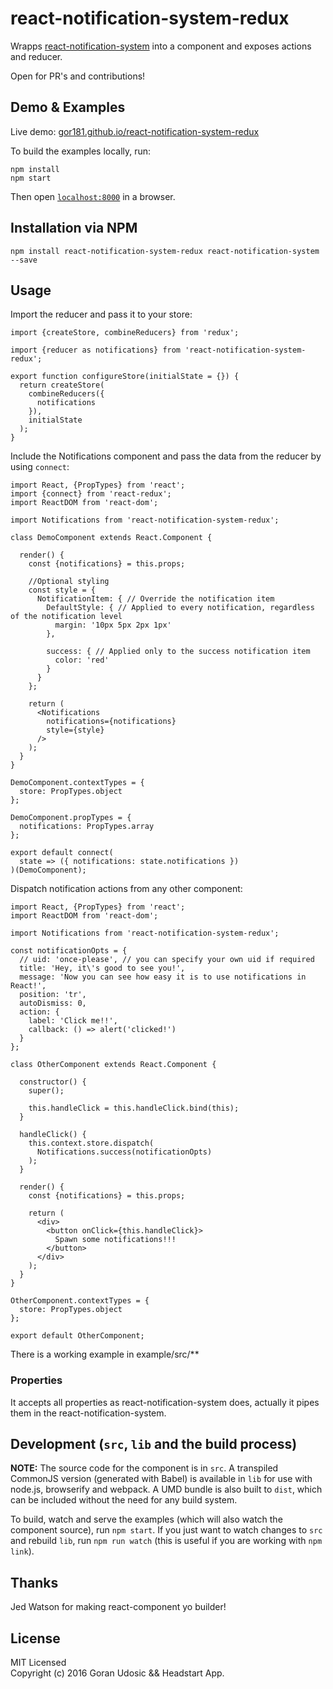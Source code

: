 # react-notification-system-redux

Wrapps [react-notification-system](https://github.com/igorprado/react-notification-system) into a component and exposes actions and reducer.  

Open for PR's and contributions!

## Demo & Examples

Live demo: [gor181.github.io/react-notification-system-redux](http://gor181.github.io/react-notification-system-redux/)

To build the examples locally, run:

```
npm install
npm start
```

Then open [`localhost:8000`](http://localhost:8000) in a browser.


## Installation via NPM

```
npm install react-notification-system-redux react-notification-system --save
```

## Usage

Import the reducer and pass it to your store:

```
import {createStore, combineReducers} from 'redux';

import {reducer as notifications} from 'react-notification-system-redux';

export function configureStore(initialState = {}) {
  return createStore(
    combineReducers({
      notifications
    }),
    initialState
  );
}
```  

Include the Notifications component and pass the data from the reducer by using `connect`:

```
import React, {PropTypes} from 'react';
import {connect} from 'react-redux';
import ReactDOM from 'react-dom';

import Notifications from 'react-notification-system-redux';

class DemoComponent extends React.Component {

  render() {
    const {notifications} = this.props;

    //Optional styling
    const style = {
      NotificationItem: { // Override the notification item
        DefaultStyle: { // Applied to every notification, regardless of the notification level
          margin: '10px 5px 2px 1px'
        },

        success: { // Applied only to the success notification item
          color: 'red'
        }
      }
    };

    return (
      <Notifications
        notifications={notifications}
        style={style}
      />
    );
  }
}

DemoComponent.contextTypes = {
  store: PropTypes.object
};

DemoComponent.propTypes = {
  notifications: PropTypes.array
};

export default connect(
  state => ({ notifications: state.notifications })
)(DemoComponent);
```

Dispatch notification actions from any other component:

```
import React, {PropTypes} from 'react';
import ReactDOM from 'react-dom';

import Notifications from 'react-notification-system-redux';

const notificationOpts = {
  // uid: 'once-please', // you can specify your own uid if required
  title: 'Hey, it\'s good to see you!',
  message: 'Now you can see how easy it is to use notifications in React!',
  position: 'tr',
  autoDismiss: 0,
  action: {
    label: 'Click me!!',
    callback: () => alert('clicked!')
  }
};

class OtherComponent extends React.Component {

  constructor() {
    super();

    this.handleClick = this.handleClick.bind(this);
  }

  handleClick() {
    this.context.store.dispatch(
      Notifications.success(notificationOpts)
    );
  }

  render() {
    const {notifications} = this.props;

    return (
      <div>
        <button onClick={this.handleClick}>
          Spawn some notifications!!!
        </button>
      </div>
    );
  }
}

OtherComponent.contextTypes = {
  store: PropTypes.object
};

export default OtherComponent;
```

There is a working example in example/src/**

### Properties
It accepts all properties as react-notification-system does, actually it pipes them in the react-notification-system.

## Development (`src`, `lib` and the build process)

**NOTE:** The source code for the component is in `src`. A transpiled CommonJS version (generated with Babel) is available in `lib` for use with node.js, browserify and webpack. A UMD bundle is also built to `dist`, which can be included without the need for any build system.

To build, watch and serve the examples (which will also watch the component source), run `npm start`. If you just want to watch changes to `src` and rebuild `lib`, run `npm run watch` (this is useful if you are working with `npm link`).

## Thanks  

Jed Watson for making react-component yo builder!

## License

MIT Licensed  
Copyright (c) 2016 Goran Udosic && Headstart App.
